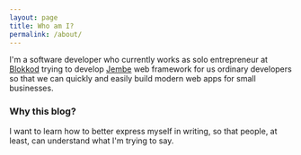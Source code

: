 ```yaml
---
layout: page
title: Who am I?
permalink: /about/
---
```



I'm a software developer who currently works as solo entrepreneur at [Blokkod](https://blokkod.me) trying to develop [Jembe](https://jembe.io) web framework for us ordinary developers so that we can quickly and easily build modern web apps for small businesses.

### Why this blog?

I want to learn how to better express myself in writing, so that people, at least, can understand what I'm trying to say.
